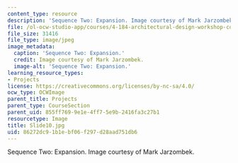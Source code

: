 ```yaml
---
content_type: resource
description: 'Sequence Two: Expansion. Image courtesy of Mark Jarzombek.'
file: /ol-ocw-studio-app/courses/4-184-architectural-design-workshop-collage-method-and-form-spring-2004/86272dc91b1ebf06f297d28aad751db6_Slide10.jpg
file_size: 31416
file_type: image/jpeg
image_metadata:
  caption: 'Sequence Two: Expansion.'
  credit: Image courtesy of Mark Jarzombek.
  image-alt: 'Sequence Two: Expansion.'
learning_resource_types:
- Projects
license: https://creativecommons.org/licenses/by-nc-sa/4.0/
ocw_type: OCWImage
parent_title: Projects
parent_type: CourseSection
parent_uid: 855ff769-9e1e-4ff7-5e9b-2416fa3c27b1
resourcetype: Image
title: Slide10.jpg
uid: 86272dc9-1b1e-bf06-f297-d28aad751db6
---
```

Sequence Two: Expansion. Image courtesy of Mark Jarzombek.